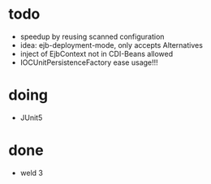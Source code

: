 
# todo

* speedup by reusing scanned configuration
* idea: ejb-deployment-mode, only accepts Alternatives
* inject of EjbContext not in CDI-Beans allowed
* IOCUnitPersistenceFactory ease usage!!!

# doing
* JUnit5

# done
* weld 3
